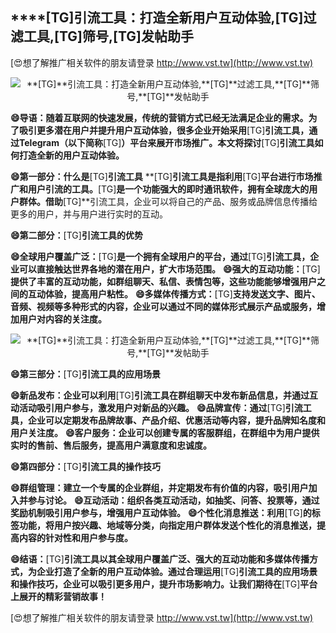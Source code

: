 ## ****[TG]**引流工具：打造全新用户互动体验,**[TG]**过滤工具,**[TG]**筛号,**[TG]**发帖助手**

[😍想了解推广相关软件的朋友请登录 http://www.vst.tw](http://www.vst.tw)

 <center><img src="https://vst.tw/MP4/tuiguang/png/5.png" alt="**[TG]**引流工具：打造全新用户互动体验,**[TG]**过滤工具,**[TG]**筛号,**[TG]**发帖助手"></center>

**😄导语：随着互联网的快速发展，传统的营销方式已经无法满足企业的需求。为了吸引更多潜在用户并提升用户互动体验，很多企业开始采用**[TG]**引流工具，通过Telegram（以下简称**[TG]**）平台来展开市场推广。本文将探讨**[TG]**引流工具如何打造全新的用户互动体验。**

**😄第一部分：什么是**[TG]**引流工具**
**[TG]**引流工具是指利用**[TG]**平台进行市场推广和用户引流的工具。**[TG]**是一个功能强大的即时通讯软件，拥有全球庞大的用户群体。借助**[TG]**引流工具，企业可以将自己的产品、服务或品牌信息传播给更多的用户，并与用户进行实时的互动。

**😄第二部分：**[TG]**引流工具的优势**

**😄全球用户覆盖广泛：**[TG]**是一个拥有全球用户的平台，通过**[TG]**引流工具，企业可以直接触达世界各地的潜在用户，扩大市场范围。**
**😄强大的互动功能：**[TG]**提供了丰富的互动功能，如群组聊天、私信、表情包等，这些功能能够增强用户之间的互动体验，提高用户粘性。**
**😄多媒体传播方式：**[TG]**支持发送文字、图片、音频、视频等多种形式的内容，企业可以通过不同的媒体形式展示产品或服务，增加用户对内容的关注度。**

 <center><img src="https://vst.tw/MP4/tuiguang/png/4.png" alt="**[TG]**引流工具：打造全新用户互动体验,**[TG]**过滤工具,**[TG]**筛号,**[TG]**发帖助手"></center>

**😄第三部分：**[TG]**引流工具的应用场景**

**😄新品发布：企业可以利用**[TG]**引流工具在群组聊天中发布新品信息，并通过互动活动吸引用户参与，激发用户对新品的兴趣。**
**😄品牌宣传：通过**[TG]**引流工具，企业可以定期发布品牌故事、产品介绍、优惠活动等内容，提升品牌知名度和用户关注度。**
**😄客户服务：企业可以创建专属的客服群组，在群组中为用户提供实时的售前、售后服务，提高用户满意度和忠诚度。**

**😄第四部分：**[TG]**引流工具的操作技巧**

**😄群组管理：建立一个专属的企业群组，并定期发布有价值的内容，吸引用户加入并参与讨论。**
**😄互动活动：组织各类互动活动，如抽奖、问答、投票等，通过奖励机制吸引用户参与，增强用户互动体验。**
**😄个性化消息推送：利用**[TG]**的标签功能，将用户按兴趣、地域等分类，向指定用户群体发送个性化的消息推送，提高内容的针对性和用户参与度。**

**😄结语：**[TG]**引流工具以其全球用户覆盖广泛、强大的互动功能和多媒体传播方式，为企业打造了全新的用户互动体验。通过合理运用**[TG]**引流工具的应用场景和操作技巧，企业可以吸引更多用户，提升市场影响力。让我们期待在**[TG]**平台上展开的精彩营销故事！**

[😍想了解推广相关软件的朋友请登录 http://www.vst.tw](http://www.vst.tw)




